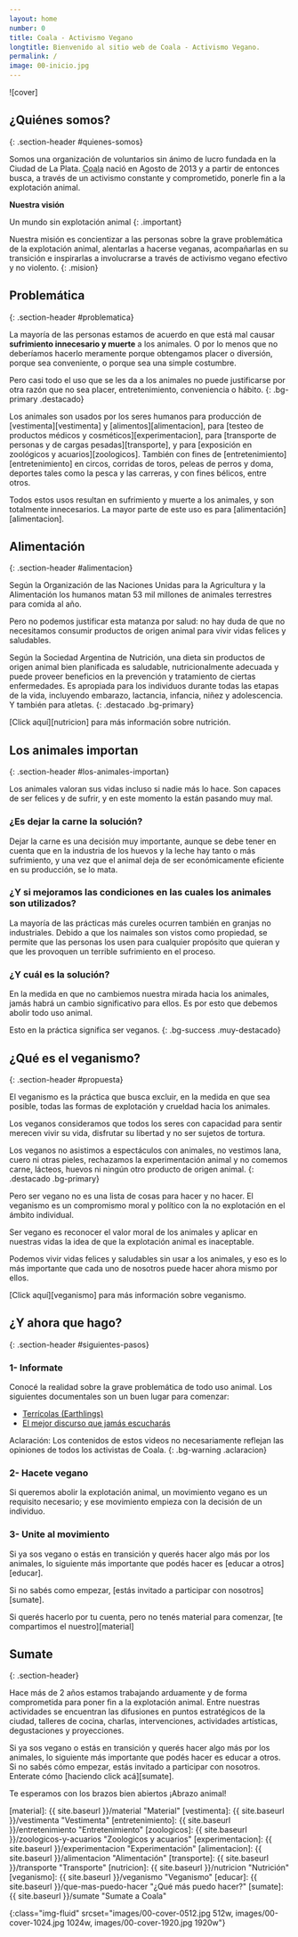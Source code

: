 ```yaml
---
layout: home
number: 0
title: Coala - Activismo Vegano
longtitle: Bienvenido al sitio web de Coala - Activismo Vegano.
permalink: /
image: 00-inicio.jpg
---
```


<section id="cover" markdown="span">
  ![cover]
</section>

<div class="principal container" markdown="1">
  
## ¿Quiénes somos?
{: .section-header #quienes-somos}

Somos una organización de voluntarios sin ánimo de lucro fundada en la Ciudad de La Plata.
<abbr title="Colectivo Abolicionista por la Liberación Animal">Coala</abbr>
nació en Agosto de 2013 y a partir de entonces busca, a través de un activismo constante y comprometido,
ponerle fin a la explotación animal.


<article class="vision" markdown="1">

**Nuestra visión**

Un mundo sin explotación animal
{: .important}

</article>

Nuestra misión es concientizar a las personas sobre la grave problemática de la explotación animal, alentarlas a hacerse veganas, acompañarlas en su transición e inspirarlas a involucrarse a través de activismo vegano efectivo y no violento.
{: .mision}


## Problemática
{: .section-header #problematica}

La mayoría de las personas estamos de acuerdo en que está mal causar **sufrimiento innecesario y muerte** a los animales. O por lo menos que no deberíamos hacerlo meramente porque obtengamos placer o diversión, porque sea conveniente, o porque sea una simple costumbre.

Pero casi todo el uso que se les da a los animales no puede justificarse por otra razón que no sea placer, entretenimiento, conveniencia o hábito.
{: .bg-primary .destacado}

Los animales son usados por los seres humanos para producción de [vestimenta][vestimenta] y [alimentos][alimentacion], para [testeo de productos médicos y cosméticos][experimentacion], para [transporte de personas y de cargas pesadas][transporte], y para [exposición en zoológicos y acuarios][zoologicos]. También con fines de [entretenimiento][entretenimiento] en circos, corridas de toros, peleas de perros y doma, deportes tales como la pesca y las carreras, y con fines bélicos, entre otros.
         
Todos estos usos resultan en sufrimiento y muerte a los animales, y son totalmente innecesarios. La mayor parte de este uso es para [alimentación][alimentacion].

## Alimentación
{: .section-header #alimentacion}

Según la Organización de las Naciones Unidas para la Agricultura y la Alimentación los humanos matan 53 mil millones de animales terrestres para comida al año.

Pero no podemos justificar esta matanza por salud: no hay duda de que no necesitamos consumir productos de origen animal para vivir vidas felices y saludables.

Según la Sociedad Argentina de Nutrición, una dieta sin productos de origen animal bien planificada es saludable, nutricionalmente adecuada y puede proveer beneficios en la prevención y tratamiento de ciertas enfermedades. Es apropiada para los individuos durante todas las etapas de la vida, incluyendo embarazo, lactancia, infancia, niñez y adolescencia. Y también para atletas.
{: .destacado .bg-primary}

[Click aquí][nutricion] para más información sobre nutrición.


## Los animales importan
{: .section-header #los-animales-importan}

Los animales valoran sus vidas incluso si nadie más lo hace. Son capaces de ser felices y de sufrir, y en este momento la están pasando muy mal.

### ¿Es dejar la carne la solución?

Dejar la carne es una decisión muy importante, aunque se debe tener en cuenta que en la industria de los huevos y la leche hay tanto o más sufrimiento, y una vez que el animal deja de ser económicamente eficiente en su producción, se lo mata.

### ¿Y si mejoramos las condiciones en las cuales los animales son utilizados?

La mayoría de las prácticas más cureles ocurren también en granjas no industriales. Debido a que los naimales son vistos como propiedad, se permite que las personas los usen para cualquier propósito que quieran y que les provoquen un terrible sufrimiento en el proceso.

### ¿Y cuál es la solución?

En la medida en que no cambiemos nuestra mirada hacia los animales, jamás habrá un cambio significativo para ellos. Es por esto que debemos abolir todo uso animal.

Esto en la práctica significa ser veganos.
{: .bg-success .muy-destacado}



## ¿Qué es el veganismo?
{: .section-header #propuesta}

El veganismo es la práctica que busca excluir, en la medida en que sea posible, todas las formas de explotación y crueldad hacia los animales.

Los veganos consideramos que todos los seres con capacidad para sentir merecen vivir su vida, disfrutar su libertad y no ser sujetos de tortura.

Los veganos no asistimos a espectáculos con animales, no vestimos lana, cuero ni otras pieles, rechazamos la experimentación animal y no comemos carne, lácteos, huevos ni ningún otro producto de origen animal.
{: .destacado .bg-primary}

Pero ser vegano no es una lista de cosas para hacer y no hacer. El veganismo es un compromismo moral y político con la no explotación en el ámbito individual.

Ser vegano es reconocer el valor moral de los animales y aplicar en nuestras vidas la idea de que la explotación animal es inaceptable.

Podemos vivir vidas felices y saludables sin usar a los animales, y eso es lo más importante que cada uno de nosotros puede hacer ahora mismo por ellos.

[Click aquí][veganismo] para más información sobre veganismo.

## ¿Y ahora que hago?
{: .section-header #siguientes-pasos}

### 1- Informate

Conocé la realidad sobre la grave problemática de todo uso animal. Los siguientes documentales son un buen lugar para comenzar: 

- [Terrícolas (Earthlings)][terricolas]
- [El mejor discurso que jamás escucharás][yourofsky]

Aclaración: Los contenidos de estos videos no necesariamente reflejan las opiniones de todos los activistas de Coala.
{: .bg-warning .aclaracion}

### 2- Hacete vegano

Si queremos abolir la explotación animal, un movimiento vegano es un requisito necesario; y ese movimiento empieza con la decisión de un individuo.

### 3- Unite al movimiento

Si ya sos vegano o estás en transición y querés hacer algo más por los animales, lo siguiente más importante que podés hacer es [educar a otros][educar].

Si no sabés como empezar, [estás invitado a participar con nosotros][sumate].

Si querés hacerlo por tu cuenta, pero no tenés material para comenzar, [te compartimos el nuestro][material]


## Sumate
{: .section-header}

Hace más de 2 años estamos trabajando arduamente y de forma comprometida para poner fin a la explotación animal. Entre nuestras actividades se encuentran las difusiones en puntos estratégicos de la ciudad, talleres de cocina, charlas, intervenciones, actividades artísticas, degustaciones y proyecciones.

Si ya sos vegano o estás en transición y querés hacer algo más por los animales, lo siguiente más importante que podés hacer es educar a otros. Si no sabés cómo empezar, estás invitado a participar con nosotros. Enterate cómo [haciendo click acá][sumate].

Te esperamos con los brazos bien abiertos ¡Abrazo animal!

</div>



[material]:        {{ site.baseurl }}/material "Material"
[vestimenta]:      {{ site.baseurl }}/vestimenta "Vestimenta"
[entretenimiento]: {{ site.baseurl }}/entretenimiento "Entretenimiento"
[zoologicos]:      {{ site.baseurl }}/zoologicos-y-acuarios "Zoologicos y acuarios"
[experimentacion]: {{ site.baseurl }}/experimentacion "Experimentación"
[alimentacion]:    {{ site.baseurl }}/alimentacion "Alimentación"
[transporte]:      {{ site.baseurl }}/transporte "Transporte"
[nutricion]:       {{ site.baseurl }}/nutricion "Nutrición"
[veganismo]:       {{ site.baseurl }}/veganismo "Veganismo"
[educar]:          {{ site.baseurl }}/que-mas-puedo-hacer "¿Qué más puedo hacer?"
[sumate]:          {{ site.baseurl }}/sumate "Sumate a Coala"

[terricolas]: https://youtube.googleapis.com/v/PRrH6Ml5IDU
[yourofsky]: https://youtube.googleapis.com/v/PRrH6Ml5IDU

[facebook]: http://facebook.com/activismo.coala "Facebook de Coala"
[email]: mailto:activismo.coala@gmail.com?Subject=Hola%20Coala

[cover]: images/00-cover-0512.jpg "Se ve el logo de Coala, que consiste en la palabra Coala en mayúsculas con la silueta de un koala en lugar de la letra 'O'"
{:class="img-fluid" srcset="images/00-cover-0512.jpg 512w, images/00-cover-1024.jpg 1024w, images/00-cover-1920.jpg 1920w"}